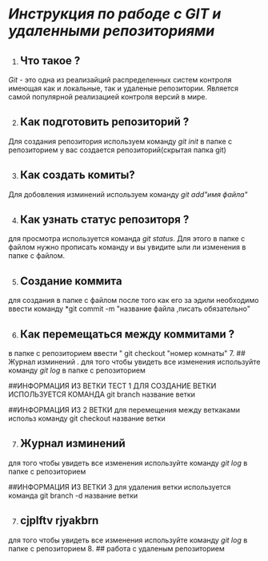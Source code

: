 # *Инструкция по рабоде с GIT и удаленными репозиториями* 
1. ## Что такое ?
*Git* - это одна из реализайций распределенных систем контроля имеющая как и локальные, так и удаленые репозитории. Является самой популярной реализацией контроля версий в мире.
 
 2. ## Как подготовить репозиторий ?
 Для создания репозитория используем команду *git init* в папке с репозиторием у вас создается репозиторий(скрытая папка git)

3. ## Как создать комиты?
Для добовления изминений используем команду *git add"имя файла"*

4. ## Как узнать статус репозиторя ?
для просмотра используется команда *git status*. Для этого в папке с файлом нужно прописать команду и вы увидите ыли ли изменения в папке с файлом.

5. ## Создание коммита 
для создания в папке с файлом после того как его за эдили необходимо ввести команду *git commit -m "название файла ,писать обязательно"

6. ## Как перемещаться между коммитами ?
в папке с репозиторием ввести " git checkout "номер комнаты"
7. ## Журнал изминений .
для того чтобы увидеть все изменения используйте команду *git log* в папке с репозиторием

##ИНФОРМАЦИЯ ИЗ ВЕТКИ ТЕСТ 1 ДЛЯ СОЗДАНИЕ ВЕТКИ ИСПОЛЬЗУЕТСЯ КОМАНДА 
 git branch название ветки

 ##ИНФОРМАЦИЯ ИЗ 2 ВЕТКИ для перемещения между веткаками использ команду
  git checkout название ветки
  
7. ## Журнал изминений 
для того чтобы увидеть все изменения используйте команду *git log* в папке с репозиторием

##ИНФОРМАЦИЯ ИЗ ВЕТКИ 3 для удаления ветки используется команда 
git branch -d название ветки 
 
7. ## cjplftv rjyakbrn
для того чтобы увидеть все изменения используйте команду *git log* в папке с репозиторием
8. ## работа с удаленым репозиторием 

